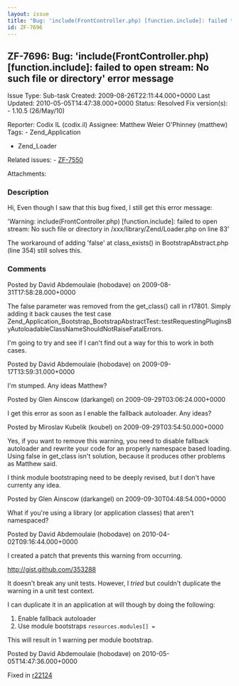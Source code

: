 ```yaml
---
layout: issue
title: "Bug: 'include(FrontController.php) [function.include]: failed to open stream: No such file or directory' error message"
id: ZF-7696
---
```


ZF-7696: Bug: 'include(FrontController.php) [function.include]: failed to open stream: No such file or directory' error message
-------------------------------------------------------------------------------------------------------------------------------

 Issue Type: Sub-task Created: 2009-08-26T22:11:44.000+0000 Last Updated: 2010-05-05T14:47:38.000+0000 Status: Resolved Fix version(s): - 1.10.5 (26/May/10)
 
 Reporter:  Codix IL (codix.il)  Assignee:  Matthew Weier O'Phinney (matthew)  Tags: - Zend\_Application
- Zend\_Loader
 
 Related issues: - [ZF-7550](/issues/browse/ZF-7550)
 
 Attachments: 
### Description

Hi, Even though I saw that this bug fixed, I still get this error message:

'Warning: include(FrontController.php) [function.include]: failed to open stream: No such file or directory in /xxx/library/Zend/Loader.php on line 83'

The workaround of adding 'false' at class\_exists() in BootstrapAbstract.php (line 354) still solves this.

 

 

### Comments

Posted by David Abdemoulaie (hobodave) on 2009-08-31T17:58:28.000+0000

The false parameter was removed from the get\_class() call in r17801. Simply adding it back causes the test case Zend\_Application\_Bootstrap\_BootstrapAbstractTest::testRequestingPluginsByAutoloadableClassNameShouldNotRaiseFatalErrors.

I'm going to try and see if I can't find out a way for this to work in both cases.

 

 

Posted by David Abdemoulaie (hobodave) on 2009-09-17T13:59:31.000+0000

I'm stumped. Any ideas Matthew?

 

 

Posted by Glen Ainscow (darkangel) on 2009-09-29T03:06:24.000+0000

I get this error as soon as I enable the fallback autoloader. Any ideas?

 

 

Posted by Miroslav Kubelik (koubel) on 2009-09-29T03:54:50.000+0000

Yes, if you want to remove this warning, you need to disable fallback autoloader and rewrite your code for an properly namespace based loading. Using false in get\_class isn't solution, because it produces other problems as Matthew said.

I think module bootstraping need to be deeply revised, but I don't have currenty any idea.

 

 

Posted by Glen Ainscow (darkangel) on 2009-09-30T04:48:54.000+0000

What if you're using a library (or application classes) that aren't namespaced?

 

 

Posted by David Abdemoulaie (hobodave) on 2010-04-02T09:16:44.000+0000

I created a patch that prevents this warning from occurring.

<http://gist.github.com/353288>

It doesn't break any unit tests. However, I _tried_ but couldn't duplicate the warning in a unit test context.

I can duplicate it in an application at will though by doing the following:

1. Enable fallback autoloader
2. Use module bootstraps `resources.modules[] =`

This will result in 1 warning per module bootstrap.

 

 

Posted by David Abdemoulaie (hobodave) on 2010-05-05T14:47:36.000+0000

Fixed in [r22124](http://framework.zend.com/code/changelog/Standard_Library?cs=22124)

 

 